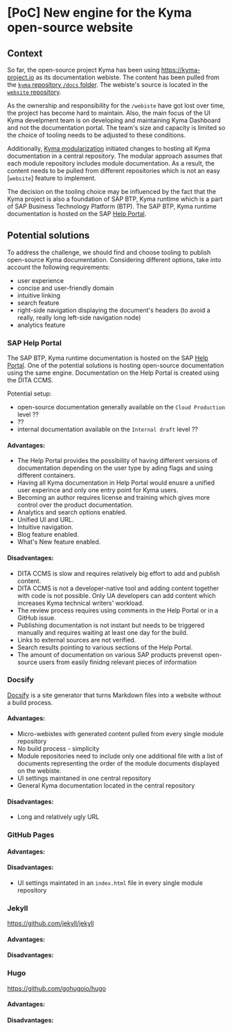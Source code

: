 # [PoC] New engine for the Kyma open-source website

## Context

So far, the open-source project Kyma has been using https://kyma-project.io as its documentation webiste. The content has been pulled from the [`kyma` repository `/docs` folder](https://github.com/kyma-project/kyma/docs). The webiste's source is located in the [`website` repository](https://github.com/kyma-project/website/).

As the ownership and responsibility for the `/webiste` have got lost over time, the project has become hard to maintain. Also, the main focus of the UI Kyma develpment team is on developing and maintaining Kyma Dashboard and not the documentation portal. The team's size and capacity is limited so the choice of tooling needs to be adjusted to these conditions.

Additionally, [Kyma modularization](../modularization/) initiated changes to hosting all Kyma documentation in a central repository. The modular approach assumes that each module repository includes module documentation. As a result, the content needs to be pulled from different repositories which is not an easy [`website`] feature to implement.

The decision on the tooling choice may be influenced by the fact that the Kyma project is also a foundation of SAP BTP, Kyma runtime which is a part of SAP Business Technology Platform (BTP). The SAP BTP, Kyma runtime documentation is hosted on the SAP [Help Portal](https://help.sap.com/docs/btp/sap-business-technology-platform/kyma-environment?version=Cloud).

## Potential solutions

To address the challenge, we should find and choose tooling to publish open-source Kyma documentation. Considering different options, take into account the following requirements:

- user experience
- concise and user-friendly domain
- intuitive linking
- search feature
- right-side navigation displaying the document's headers (to avoid a really, really long left-side navigation node)
- analytics feature

### SAP Help Portal

The SAP BTP, Kyma runtime documentation is hosted on the SAP [Help Portal](https://help.sap.com/docs/btp/sap-business-technology-platform/kyma-environment?version=Cloud). One of the potential solutions is hosting open-source documentation using the same engine. Documentation on the Help Portal is created using the DITA CCMS.

Potential setup:

- open-source documentation generally available on the `Cloud Production` level ??
- ??
- internal documentation available on the `Internal draft` level ??

#### Advantages:

- The Help Portal provides the possibility of having different versions of documentation depending on the user type by ading flags and using different containers.
- Having all Kyma documentation in Help Portal would enusre a unified user experince and only one entry point for Kyma users.
- Becoming an author requires license and training which gives more control over the product documentation.
- Analytics and search options enabled.
- Unified UI and URL.
- Intuitive navigation.
- Blog feature enabled.
- What's New feature enabled.

#### Disadvantages:

- DITA CCMS is slow and requires relatively big effort to add and publish content.
- DITA CCMS is not a developer-native tool and adding content together with code is not possible. Only UA developers can add content which increases Kyma technical writers' workload.
- The review process requires using comments in the Help Portal or in a GitHub issue.
- Publishing documentation is not instant but needs to be triggered manually and requires waiting at least one day for the build.
- Links to external sources are not verified.
- Search results pointing to various sections of the Help Portal.
- The amount of documentation on various SAP products prevenst open-source users from easily finidng relevant pieces of information

### Docsify

[Docsify](https://docsify.js.org/) is a site generator that turns Markdown files into a website without a build process.

#### Advantages:

- Micro-webistes with generated content pulled from every single module repository
- No build process - simplicity
- Module repositories need to include only one additional file with a list of documents representing the order of the module documents displayed on the webiste.
- UI settings maintaned in one central repository
- General Kyma documentation located in the central repository

#### Disadvantages:

- Long and relatively ugly URL

### GitHub Pages


#### Advantages:


#### Disadvantages:

- UI settings maintated in an `index.html` file in every single module repository

### Jekyll

https://github.com/jekyll/jekyll

#### Advantages:


#### Disadvantages:

### Hugo 

https://github.com/gohugoio/hugo

#### Advantages:


#### Disadvantages: